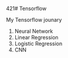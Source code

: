 421# Tensorflow

My Tensorflow jounary
  1. Neural Network
  2. Linear Regression
  3. Logistic Regression
  4. CNN
